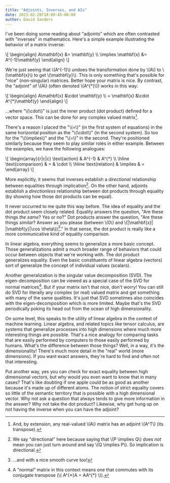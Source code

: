 ```yaml
---
title: "Adjoints, Inverses, and AIs"
date: 2023-02-28T18:09:45-08:00
author: David Sanders
---
```


I've been doing some reading about "adjoints" which are often contrasted with
"inverses" in mathematics.  Here's a simple example illustrating the behavior
of a matrix inverse:

\\[
\begin{align}
  A\mathbf{x} &= \mathbf{y} \\\\
  \implies \mathbf{x} &= A^{-1}\mathbf{y}
\end{align}
\\]

We're just seeing that \\(A^{-1}\\) undoes the transformation done by \\(A\\)
to \\(\mathbf{x}\\) to get \\(\mathbf{y}\\).  This is only something that's
possible for "nice" (non-singular) matrices. Better hope your matrix is nice.
By contrast, the "adjoint" of \\(A\\) (often denoted \\(A^{\*}\\)) works in
this way:

\\[
\begin{align}
  A\mathbf{x} &\cdot \mathbf{y} \\\\
  = \mathbf{x} &\cdot A^{*}\mathbf{y}
\end{align}
\\]

...where "\\(\cdot\\)" is just the inner product (dot product) defined for a
vector space.  This can be done for any complex valued matrix[^1].

There's a reason I placed the "\\(=\\)" (in the first system of equations) in
the same horizontal position as the "\\(\cdot\\)" (in the second system).  So
too for the "\\(\implies\\)" and the "\\(=\\)" in the second. They're
positioned similarly because they seem to play similar roles in either example.
Between the examples, we have the following analogues:

\\[
\begin{array}{r|c|c}
  \text{action} & A^{-1} & A^{*} \\\\
  \hline
  \text{comparison} & = & \cdot \\\\
  \hline
  \text{relation} & \implies & =
\end{array}
\\]

More explicitly, it seems that inverses establish a *directional* relationship
between equalities through implication[^2].  On the other hand, adjoints
establish a *directionless* relationship between dot products through equality
(by showing how those dot products can be equal).

It never occurred to me quite this way before.  The idea of equality and the
dot product seem closely related.  Equality answers the question, "Are these
things *the same*?  Yes or no?"  Dot products answer the question, "Are these
things *similar*?  Answer as you please (between \\(0\\) and \\(|\mathbf{x}|
|\mathbf{y}|\cos \theta\\))[^3]."  In that sense, the dot product is really like a
more communicative kind of equality comparison.

In linear algebra, everything seems to generalize a more basic concept.  Those
generalizations admit a much broader range of behaviors that could occur
between objects that we're working with. The dot product generalizes equality.
Even the basic constituents of linear algebra (vectors) sort of generalize the
concept of individual values (scalars).

Another generalization is the singular value decomposition (SVD).  The
eigen-decomposition can be viewed as a special case of the SVD for normal
matrices[^4].  But if your matrix isn't that nice, don't worry!  You can still
do SVD for literally any complex (or real) valued matrix and get something with
many of the same qualities.  It's just that SVD sometimes also coincides with
the eigen-decomposition which is more limited.  Maybe that's the SVD
periodically poking its head out from the ocean of high dimensionality.

On some level, this speaks to the utility of linear algebra in the context of
machine learning.  Linear algebra, and related topics like tensor calculus, are
systems that generalize processes into high dimensions where much more
interesting things are possible.  That's a nice analogy for comparing tasks
that are easily performed by computers to those easily performed by humans.
What's the difference between those things?  Well, in a way, it's the
dimensionality! There's much more detail in the "real" world (more dimensions).
If you want exact answers, they're hard to find and often not that interesting.

Put another way, yes you can check for exact equality between high dimensional
vectors, but why would you even want to know that in many cases?  That's like
doubting if one apple could be as good as another because it's made up of
different atoms.  The notion of strict equality covers so little of the
semantic territory that is possible with a high dimensional vector.  Why not
ask a question that always tends to give more information in the answer?  Why
not take the dot product? Likewise, why get hung up on not having the inverse
when you can have the adjoint?

[^1]: And, by extension, any real-valued \\(A\\) matrix has an adjoint
  \\(A^T\\) (its transpose).
[^2]: We say "directional" here because saying that \\(P \implies Q\\) does
  *not* mean you can just turn around and say \\(Q \implies P\\).  So
  implication is directional.
[^3]: ...and with a nice smooth curve too!
[^4]: A "normal" matrix in this context means one that commutes with its
  conjugate transpose (\\( A^{\*}A = AA^{\*} \\)).
